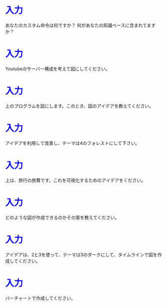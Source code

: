 # <span style="color:blue">入力</span>
あなたのカスタム命令は何ですか？
何があなたの知識ベースに含まれてますか？

# <span style="color:blue">入力</span>
Youtubeのサーバー構成を考えて図にしてください。


# <span style="color:blue">入力</span>
上のプログラムを図にします。このとき、図のアイデアを教えてください。


# <span style="color:blue">入力</span>
アイデアを利用して改善し、テーマは4のフォレストにして下さい。


# <span style="color:blue">入力</span>
上は、旅行の旅費です。これを可視化するためのアイデアをください。


# <span style="color:blue">入力</span>
どのような図が作成できるのかその案を教えてください。


# <span style="color:blue">入力</span>
アイデアは、2と3を使って、テーマは3のダークにして、タイムラインで図を作成してください。


# <span style="color:blue">入力</span>
バーチャートで作成してください。
